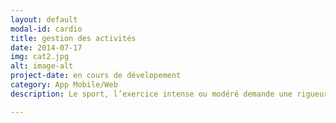 ```yaml
---
layout: default
modal-id: cardio
title: gestion des activités
date: 2014-07-17
img: cat2.jpg
alt: image-alt
project-date: en cours de dévelopement
category: App Mobile/Web
description: Le sport, l’exercice intense ou modéré demande une rigueur soutenu pour relever vos performances réellement quantifiables. Parfois vous avez un ou plusieurs supports pratiques quand ils ne sont pas périssables et faire des corrélations sont difficiles car souvent sur des supports propriétaires. Le physique fait souvent office de résultat. Nous pensons qu’il y a quelque chose qui peut changer dans la manière d’utiliser et d’appréhender l’effort physique.

---
```


